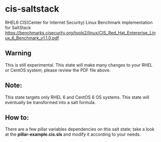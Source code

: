 cis-saltstack
=============

RHEL6 CIS(Center for Internet Security) Linux Benchmark implementation for SaltStack
https://benchmarks.cisecurity.org/tools2/linux/CIS_Red_Hat_Enterprise_Linux_6_Benchmark_v1.1.0.pdf

Warning
-------
This is still experimental.
This state will make many changes to your RHEL or CentOS system; please review the PDF file above.

Note:
-----
This state targets only RHEL 6 and CentOS 6 OS systems.
This state will eventually be transformed into a salt formula.

How to:
-------
There are a few pillar variables dependencies on this salt state; take a look at the **pillar-example.cis.sls**
and modify it according to your needs. 




